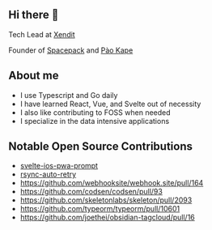 ## Hi there 👋

<!--
**edrichhans/edrichhans** is a ✨ _special_ ✨ repository because its `README.md` (this file) appears on your GitHub profile.

Here are some ideas to get you started:

- 🔭 I’m currently working on ...
- 🌱 I’m currently learning ...
- 👯 I’m looking to collaborate on ...
- 🤔 I’m looking for help with ...
- 💬 Ask me about ...
- 📫 How to reach me: ...
- 😄 Pronouns: ...
- ⚡ Fun fact: ...
-->

Tech Lead at [Xendit](https://xendit.co)

Founder of [Spacepack](https://spacepack.ph) and [Pào Kape](https://paokape.com)

## About me

- I use Typescript and Go daily
- I have learned React, Vue, and Svelte out of necessity
- I also like contributing to FOSS when needed
- I specialize in the data intensive applications

## Notable Open Source Contributions

- [svelte-ios-pwa-prompt](https://github.com/edrichhans/svelte-ios-pwa-prompt)
- [rsync-auto-retry](https://github.com/edrichhans/rsync-auto-retry)
- https://github.com/webhooksite/webhook.site/pull/164
- https://github.com/codsen/codsen/pull/93
- https://github.com/skeletonlabs/skeleton/pull/2093
- https://github.com/typeorm/typeorm/pull/10601
- https://github.com/joethei/obsidian-tagcloud/pull/16
